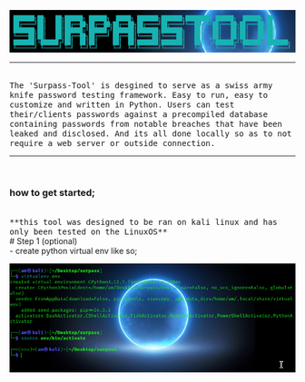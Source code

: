 ![logox.png](https://github.com/anthonymcwhite/surpass-tool/blob/main/media/logoX.png)
<hr noshadow>
<br>
<tt>The 'Surpass-Tool' is desgined to serve as a swiss army knife password testing framework. Easy to run, easy to customize and written in Python. Users can test their/clients passwords against a precompiled database containing passwords from notable breaches that have been leaked and disclosed. And its all done locally so as to not require a web server or outside connection.</tt>
<br>
<hr noshade>
<br>

### how to get started;
<br>
<tt>**this tool was designed to be ran on kali linux and has only been tested on the LinuxOS**</tt>
<br>
# Step 1 (optional)
<br>
- create python virtual env like so; 
<br>

![instructions1.png](https://github.com/anthonymcwhite/surpass-tool/blob/main/media/instructions1.png)
<br> 





